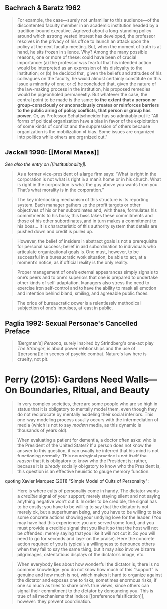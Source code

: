## Bachrach & Baratz 1962

> For example, the case—surely not unfamiliar to this audience—of the discontented faculty member in an academic institution headed by a tradition-bound executive. Agrieved about a long-standing policy around which astrong vested interest has developed, the professor resolves in the privacy of his office to launch an attack upon the policy at the next faculty meeting. But, when the moment of truth is at hand, he sits frozen in silence. Why? Among the many possible reasons, one or more of these: could have been of crucial importance: (a) the professor was fearful that his intended action would be interpreted as an expression of his disloyalty to the institution; or (b) he decidcd that, given the beliefs and attitudes of his colleagues on the faculty, he would almost certainly constitute on this issue a minority of one; or c) he concluded that, given the nature of the law-making process in the institution, his proposed remedies would be pigeonholed permanently. But whatever the case, the central point to be made is the same: __to the extent that a person or group-consciously or unconsciously creates or reinforces barriers to the public airing of policy conflicts, that person or group has power__. Or, as Professor Schattschneider has so admirably put it: "All forms of political organization have a bias in favor of the exploitation of some kinds of conflict and the suppression of others because organization is the mobilization of bias. Some issues are organized  into politics while others are organized out."

## Jackall 1998: [[Moral Mazes]]

_See also the entry on [[Institutionality]]._

> As a former vice-president of a large firm says: “What is right in the corporation is not what is right in a man’s home or in his church. What is right in the corporation is what the guy above you wants from you. That’s what morality is in the corporation.” 

> The key interlocking mechanism of this structure is its reporting system. Each manager gathers up the profit targets or other objectives of his or her subordinates and, with these, formulates his commitments to his boss; this boss takes these commitments and those of his other subordinates, and in turn makes a commitment to his boss... It is characteristic of this authority system that details are pushed down and credit is pulled up.

> However, the belief of insiders in abstract goals is not a prerequisite for personal success; belief in and subordination to individuals who articulate organizational goals is. One must, however, to be successful in a bureaucratic work situation, be able to act, at a moment’s notice, as if official reality is the only reality.

> Proper management of one’s external appearances simply signals to one’s peers and to one’s superiors that one is prepared to undertake other kinds of self-adaptation. Managers also stress the need to exercise iron self-control and to have the ability to mask all emotion and intention behind bland, smiling, and agreeable public faces.

> The price of bureaucratic power is a relentlessly methodical subjection of one’s impulses, at least in public.

## Paglia 1992: Sexual Personae's Cancelled Preface

> [Bergman's] _Persona_, surely inspired by Strindberg's one-act play _The Stronger_, is about power relationships and the use of [[persona]]e in scenes of psychic combat. Nature's law here is cruelty, not pit.

# Perry (2015): Gardens Need Walls—On Boundaries, Ritual, and Beauty

> In very complex societies, there are some people who are so high in status that it is obligatory to mentally model them, even though they do not reciprocate by mentally modeling their social inferiors. This one-way modeling process usually occurs with the intermediation of media (which is not to say _modern_ media, as this dynamic is thousands of years old).
>
> When evaluating a patient for dementia, a doctor often asks: who is the President of the United States? If a person does not know the answer to this question, it can usually be inferred that his mind is not functioning normally. This neurological practice is not itself the _reason_ that it is obligatory to know who the President is; rather, because it is _already_ socially obligatory to know who the President is, this question is an effective heuristic to gauge memory function.

quoting Xavier Marquez (2011) "Simple Model of Cults of Personality":

> Here is where cults of personality come in handy. The dictator wants a _credible_ signal of your support; merely staying silent and not saying anything negative won’t cut it. In order to be credible, the signal has to be costly: you have to be willing to say that the dictator is not merely ok, but a superhuman being, and you have to be willing to take some concrete actions showing your undying love for the leader. (You may have had this experience: you are served some food, and you must provide a credible signal that you like it so that the host will not be offended; merely saying that you like it will not cut it. So you will need to go for seconds and layer on the praise). Here the concrete action required of you is typically a willingness to denounce others when they fail to say the same thing, but it may also involve bizarre pilgrimages, ostentatious displays of the dictator’s image, etc.

> When everybody lies about how wonderful the dictator is, there is no common knowledge: you do not know how much of this “support” is genuine and how much is not, which makes it hard to organize against the dictator and exposes one to risks, sometimes enormous risks, if one so much as tries to share one’s true views, since others can signal their commitment to the dictator by denouncing you. This is true of all mechanisms that induce [[preference falsification]], however: they prevent coordination.

